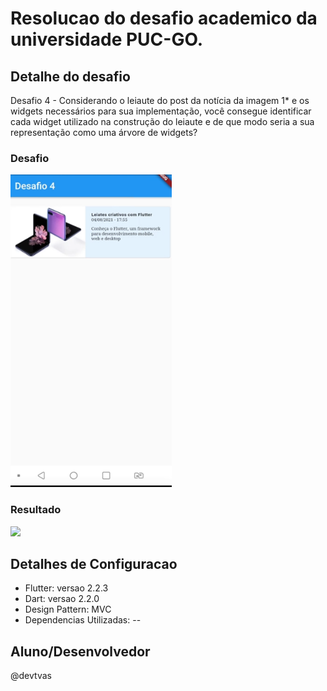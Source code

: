 <h1>Resolucao do desafio academico da universidade PUC-GO.</h1>

<h2>Detalhe do desafio</h2>

Desafio 4 - Considerando o leiaute do post da notícia da imagem 1* e os widgets necessários para sua implementação, você consegue identificar cada widget utilizado na construção do leiaute e de que modo seria a sua representação como uma árvore de widgets?

### Desafio 

<img src="assets/desafio4.png" height="500em" /> 

### Resultado 

<img src="resultado4.png" height="500em" />

<h2>Detalhes de Configuracao</h2>

  * Flutter: versao 2.2.3
  * Dart: versao 2.2.0
  * Design Pattern: MVC
  * Dependencias Utilizadas: --
  
## Aluno/Desenvolvedor
@devtvas
